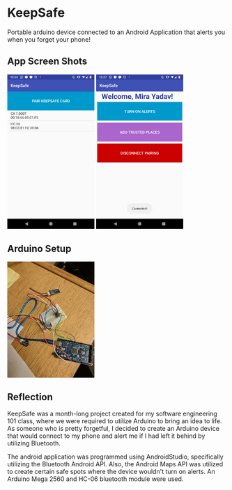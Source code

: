 # KeepSafe

Portable arduino device connected to an Android Application that alerts you when you forget your phone!

## App Screen Shots
<img src="Images/Connect.png" width="200"> <img src="Images/Dashboard.png" width="200">

## Arduino Setup
<img src="Images/ArduinoSetup.jpg" width="200">


## Reflection

KeepSafe was a month-long project created for my software engineering 101 class, where we were required to utilize Arduino to bring an idea to life. As someone who is pretty forgetful, I decided to create an Arduino device that would connect to my phone and alert me if I had left it behind by utilizing Bluetooth. 

The android application was programmed using AndroidStudio, specifically utilizing the Bluetooth Android API. Also, the Android Maps API was utilized to create certain safe spots where the device wouldn't turn on alerts. An Arduino Mega 2560 and HC-06 bluetooth module were used.
